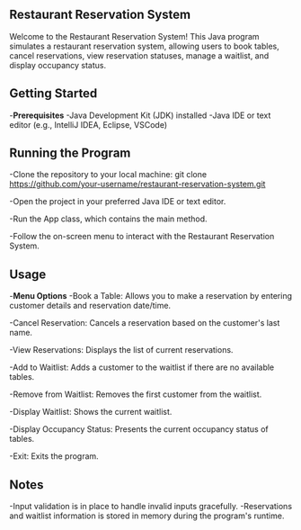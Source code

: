 ## Restaurant Reservation System

Welcome to the Restaurant Reservation System! This Java program simulates a restaurant reservation system, allowing users to book tables, cancel reservations, view reservation statuses, manage a waitlist, and display occupancy status.

## Getting Started
-**Prerequisites**
-Java Development Kit (JDK) installed
-Java IDE or text editor (e.g., IntelliJ IDEA, Eclipse, VSCode)

## Running the Program
-Clone the repository to your local machine: git clone https://github.com/your-username/restaurant-reservation-system.git

-Open the project in your preferred Java IDE or text editor.

-Run the App class, which contains the main method.

-Follow the on-screen menu to interact with the Restaurant Reservation System.


## Usage
-**Menu Options**
-Book a Table: Allows you to make a reservation by entering customer details and reservation date/time.

-Cancel Reservation: Cancels a reservation based on the customer's last name.

-View Reservations: Displays the list of current reservations.

-Add to Waitlist: Adds a customer to the waitlist if there are no available tables.

-Remove from Waitlist: Removes the first customer from the waitlist.

-Display Waitlist: Shows the current waitlist.

-Display Occupancy Status: Presents the current occupancy status of tables.

-Exit: Exits the program.


## Notes
-Input validation is in place to handle invalid inputs gracefully.
-Reservations and waitlist information is stored in memory during the program's runtime.